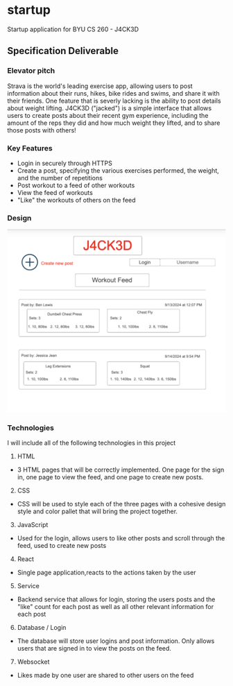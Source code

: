 # startup
Startup application for BYU CS 260 - J4CK3D

## Specification Deliverable

### Elevator pitch

Strava is the world's leading exercise app, allowing users to post information
about their runs, hikes, bike rides and swims, and share it with their friends.
One feature that is severly lacking is the ability to post details about weight
lifting. J4CK3D ("jacked") is a simple interface that allows users to create
posts about their recent gym experience, including the amount of the reps they
did and how much weight they lifted, and to share those posts with others!

### Key Features

* Login in securely through HTTPS
* Create a post, specifying the various exercises performed, the weight, and 
the number of repetitions
* Post workout to a feed of other workouts
* View the feed of workouts
* "Like" the workouts of others on the feed

### Design

![Design](ninjamock.png)

### Technologies

I will include all of the following technologies in this project

1. HTML
- 3 HTML pages that will be correctly implemented. One page for the sign in,
one page to view the feed, and one page to create new posts.

2. CSS
- CSS will be used to style each of the three pages with a cohesive design style
and color pallet that will bring the project together.

3. JavaScript
- Used for the login, allows users to like other posts and scroll through the
feed, used to create new posts

4. React
- Single page application,reacts to the actions taken by the user

5. Service
- Backend service that allows for login, storing the users posts and the "like"
count for each post as well as all other relevant information for each post

6. Database / Login
- The database will store user logins and post information. Only allows users
that are signed in to view the posts on the feed.

7. Websocket
- Likes made by one user are shared to other users on the feed